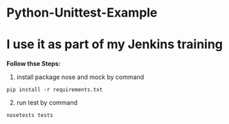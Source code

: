 # Python-Unittest-Example
# I use it as part of my Jenkins training


**Follow thse Steps:**


1. install package nose and mock by command
```
pip install -r requirements.txt
```
2. run test by command    
```
nosetests tests
```
